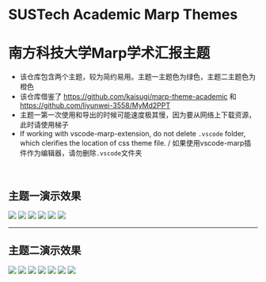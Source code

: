 # SUSTech Academic Marp Themes 

# 南方科技大学Marp学术汇报主题


- 该仓库包含两个主题，较为简约易用。主题一主题色为绿色，主题二主题色为橙色
- 该仓库借鉴了 https://github.com/kaisugi/marp-theme-academic 和 https://github.com/liyunwei-3558/MyMd2PPT 
- 主题一第一次使用和导出的时候可能速度极其慢，因为要从网络上下载资源，此时请使用梯子
- If working with vscode-marp-extension, do not delete `.vscode` folder, which clerifies the location of css theme file. / 如果使用vscode-marp插件作为编辑器，请勿删除`.vscode`文件夹


<br>


## 主题一演示效果


![](./export/demo-1/0.jpg)
![](./export/demo-1/1.jpg)
![](./export/demo-1/2.jpg)
![](./export/demo-1/3.jpg)
![](./export/demo-1/4.jpg)
![](./export/demo-1/5.jpg)

---

## 主题二演示效果
![](./export/demo-2/0.jpg)
![](./export/demo-2/1.jpg)
![](./export/demo-2/2.jpg)
![](./export/demo-2/3.jpg)
![](./export/demo-2/4.jpg)
![](./export/demo-2/5.jpg)
![](./export/demo-2/6.jpg)
